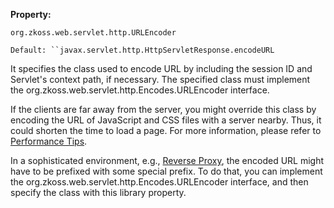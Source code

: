 **Property:**

`org.zkoss.web.servlet.http.URLEncoder`

`Default: ``javax.servlet.http.HttpServletResponse.encodeURL`

It specifies the class used to encode URL by including the session ID
and Servlet's context path, if necessary. The specified class must
implement the
<javadoc type="interface">org.zkoss.web.servlet.http.Encodes.URLEncoder</javadoc>
interface.

If the clients are far away from the server, you might override this
class by encoding the URL of JavaScript and CSS files with a server
nearby. Thus, it could shorten the time to load a page. For more
information, please refer to [Performance
Tips](ZK_Developer's_Reference/Performance_Tips/Load_JavaScript_and_CSS_from_Server_Nearby).

In a sophisticated environment, e.g., [Reverse
Proxy](http://en.wikipedia.org/wiki/Reverse_proxy), the encoded URL
might have to be prefixed with some special prefix. To do that, you can
implement the
<javadoc type="interface">org.zkoss.web.servlet.http.Encodes.URLEncoder</javadoc>
interface, and then specify the class with this library property.
